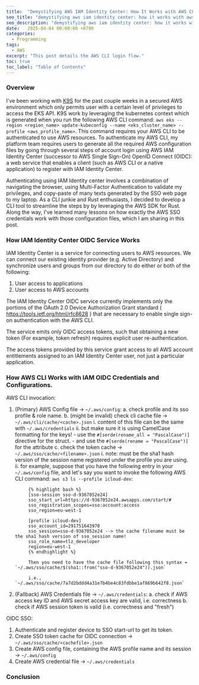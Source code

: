 ```yaml
---
title:  "Demystifying AWS IAM Identity Center: How It Works with AWS CLI"
seo_title: "demystifying aws iam identity center: how it works with aws cli"
seo_description: "demystifying aws iam identity center: how it works with aws cli"
date:   2025-04-04 00:00:00 +0700
categories:
  - Programming
tags:
  - AWS
excerpt: "This post details the AWS CLI login flow."
toc: true
toc_label: "Table of Contents"
---
```

### Overview
I've been working with [K9S](https://k9scli.io/) for the past couple weeks in a secured AWS environment which only permits user with a certain level of privileges to access the EKS API. K9S work by leveraging the kubernetes context which is generated when you run the following AWS CLI command: `aws eks --region <region_name> update-kubeconfig --name <eks_cluster_name> --profile <aws_profile_name>`. This command requires your AWS CLI to be authenticated to use AWS resources. To authenticate my AWS CLI, my platform team requires users to generate all the required AWS configuration files by going through several steps of account login using AWS IAM Identity Center (successor to AWS Single Sign-On) OpenID Connect (OIDC): a web service that enables a client (such as AWS CLI or a native application) to register with IAM Identity Center. 

Authenticating using IAM Identity center involves a combination of navigating the browser, using Multi-Factor Authentication to validate my privileges, and copy-paste of many texts generated by the SSO web page to my laptop. As a CLI junkie and Rust enthusiasts, I decided to develop a CLI tool to streamline the steps by by leveraging the AWS SDK for Rust. Along the way, I've learned many lessons on how exactly the AWS SSO credentials work with those configuration files, which I am sharing in this post. 

### How IAM Identity Center OIDC Service Works
IAM Identity Center is a service for connecting users to AWS resources. We can connect our existing identity provider (e.g. Active Directory) and synchronize users and groups from our directory to do either or both of the following:

1. User access to applications
2. User access to AWS accounts

The IAM Identity Center OIDC service currently implements only the portions of the OAuth 2.0 Device Authorization Grant standard ( https://tools.ietf.org/html/rfc8628 ) that are necessary to enable single sign-on authentication with the AWS CLI. 

The service emits only OIDC access tokens, such that obtaining a new token (For example, token refresh) requires explicit user re-authentication.

The access tokens provided by this service grant access to all AWS account entitlements assigned to an IAM Identity Center user, not just a particular application.

### How AWS CLI Works with IAM OIDC Credentials and Configurations.
AWS CLI invocation:

1. (Primary) AWS Config file -> `~/.aws/config`:
	a. check profile and its sso profile & role name.
	b. (might be invalid) check cli cache file -> `~/.aws/cli/cache/<cache>.json`
		i. content of this file can be the same with `~/.aws/credentials`
		ii. but make sure it is using CamelCase formatting for the keys!
			- use the `#[serde(rename_all = "PascalCase")]` directive for the struct.
			- and use the `#[serde(rename = "PascalCase")]` for the attribute
	c. check the token cache -> `~/.aws/sso/cache/<filename>.json`
		i. note: <filename> must be the sha1 hash version of the session name registered under the profile you are using.
		ii. for example, suppose that you have the following entry in your `~/.aws/config` file, and let's say you want to invoke the following AWS CLI command: `aws s3 ls --profile icloud-dev`:

			{% highlight bash %}
			[sso-session sso-d-9367052e24]
			sso_start_url=https://d-9367052e24.awsapps.com/start/#
			sso_registration_scopes=sso:account:access
			sso_region=eu-west-1

			[profile icloud-dev]
			sso_account_id=291751643970
			sso_session=sso-d-9367052e24 --> the cache filename must be the sha1 hash version of sso_session name!
			sso_role_name=tlz_developer
			region=eu-west-1
			{% endhighlight %}  

			Then you need to have the cache file following this syntax = `~/.aws/sso/cache/$(sha1::from("sso-d-9367052e24")).json` 
			
			i.e., `~/.aws/sso/cache/7a7d2bddd4a31e7b4be4c83fdbbe1af869b642f8.json`

2. (Fallback) AWS Credentials file -> `~/.aws/credentials`:
	a. check if AWS access key ID and AWS secret access key are valid, i.e. correctness
	b. check if AWS session token is valid (i.e. correctness and "fresh")

OIDC SSO:
1. Authenticate and register device to SSO start-url to get its token.
2. Create SSO token cache for OIDC connection -> `~/.aws/sso/cache/<cachefile>.json`
3. Create AWS config file, containing the AWS profile name and its session -> `~/.aws/config`
4. Create AWS credential file -> `~/.aws/credentials`

### Conclusion
<TBC>
